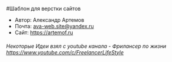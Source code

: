 #Шаблон для верстки сайтов

- Автор: Александр Артемов
- Почта: ava-web.site@yandex.ru
- Сайт: https://artemof.ru

###### Некоторые Идеи взял с youtube канала - Фрилансер по жизни https://www.youtube.com/c/FreelancerLifeStyle
